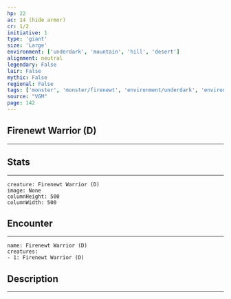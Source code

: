 ```yaml
---
hp: 22
ac: 14 (hide armor)
cr: 1/2
initiative: 1
type: 'giant'    
size: 'Large'
environment: ['underdark', 'mountain', 'hill', 'desert']
alignment: neutral
legendary: False
lair: False
mythic: False
regional: False
tags: ['monster', 'monster/firenewt', 'environment/underdark', 'environment/mountain', 'environment/hill', 'environment/desert']
source: "VGM"
page: 142
---
```


## Firenewt Warrior (D)
---



## Stats
---

```statblock
creature: Firenewt Warrior (D)
image: None
columnHeight: 500
columnWidth: 500
```

## Encounter
---

```encounter-table
name: Firenewt Warrior (D)
creatures:
- 1: Firenewt Warrior (D)
```

## Description
---




